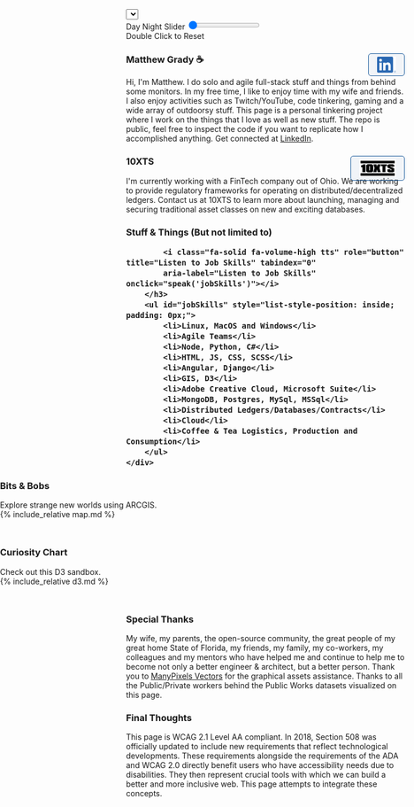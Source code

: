 <!-- Favicon -->
<link rel="apple-touch-icon" sizes="180x180" href="assets/apple-touch-icon.png">
<link rel="icon" type="image/png" sizes="32x32" href="assets/favicon-32x32.png">
<link rel="icon" type="image/png" sizes="16x16" href="assets/favicon-16x16.png">

<!-- Manifest -->
<link rel="manifest" href="/site.webmanifest">

<!-- Jquery -->
<script src="assets/js/jquery-3.6.1.min.js"></script>

<!-- Bootstrap -->
<link href="assets/css/bootstrap.min.css" rel="stylesheet">
<script src="assets/js/bootstrap.bundle.min.js"></script>


<!-- Load Base SCSS File -->
<link rel="stylesheet" href="./css/main.css">


<!-- Localization SECTION <3 -->
<div id="localization" class="localization">
    <select onchange="changeLocalization(this)" id="localization-select" class="form-select " aria-label="Select Language" title="Select Language" tabindex="0">

    </select>
    <select onchange="changeTheme(this)" id="theme-select" class="form-select " aria-label="Select Theme" title="Select Theme" tabindex="0">
        <option value="default">Default</option>
        <option value="upsideDown">The Upside Down</option>
    </select>
</div>

<script type="module">
    import { get_localization } from './assets/localization.js';

    // Set Localization Object to Window
    window.localization = get_localization();

    function sleep(ms) {
        return new Promise(resolve => setTimeout(resolve, ms));
    }

    $(document).ready(function(){

        const select = document.getElementById('localization-select');

        window.localization.options.forEach((option) => {
            Object.keys(option).forEach((key) => {
                const opt = document.createElement('option');
                    opt.value = key;
                    opt.innerHTML = option[key];
                select.appendChild(opt);
            });
        });

    });

</script>
<script>
    function changeLocalization(locale) {
        const localization = window.localization;
        Object.keys(localization[locale.value]).forEach((key) => {
            const element = document.getElementById(key);
            element.innerHTML = localization[locale.value][key];
            window.voice_lang = localization[locale.value]['voice_lang'];
            window.voice_number = localization[locale.value]['voice_number'];
        });
    }
</script>

<!-- End Localization -->

<!-- ACCESIBILITY SECTION <3 -->
<script>
    function sleep(ms) {
        return new Promise(resolve => setTimeout(resolve, ms));
    }

    // Init Accessibility if available
    if ('speechSynthesis' in window) {
        const speakData = new SpeechSynthesisUtterance();
        window.speechSynthesis.onvoiceschanged = async function() {
            const voices = window.speechSynthesis.getVoices();
            const elements = document.getElementsByClassName('tts');
            window.voice_lang = 'en-US';
            Array.from(elements).forEach((element) => element.style.opacity = 1 );
            window.speak = async function (text) {
                speechSynthesis.cancel();
                const element_speech = document.getElementById(text).innerText;

                // create a SpeechSynthesisUtterance to configure the how text to be spoken
                const speakData = new SpeechSynthesisUtterance();

                speakData.volume = 1; // From 0 to 1
                speakData.rate = 1; // From 0.1 to 10
                speakData.pitch = 1; // From 0 to 2
                speakData.text = element_speech;
                speakData.lang = window.voice_lang;
                speakData.voice = voices[window.voice_number];

                // something to fix long strings from breaking
                let myTimeout;

                function myTimer() {
                    window.speechSynthesis.pause();
                    window.speechSynthesis.resume();
                    myTimeout = setTimeout(myTimer, 10000);
                }

                window.speechSynthesis.cancel();
                myTimeout = setTimeout(myTimer, 10000);

                speakData.onend = function() { clearTimeout(myTimeout); }
                window.speechSynthesis.speak(speakData);

            }
        };
        // TODO TTS Options only load if speechSynthesis available
    } else {
        console.log(' Text-to-speech not supported. ');
    }



</script>
<!-- End Accessibility -->

<div id="headerControls" class="headerControls tooltip" ondblclick="resetTimeControl()">
    <div class="button sun"><i class="fas fa-sun" role="presentation"></i></div>
    <label for="dayNightSlider" class="hide-element">
        Day Night Slider
    </label>
    <input type="range" id="dayNightSlider" name="dayNightSlider" oninput="changeTimeOfDay(this.value)"
        onchange="changeTimeOfDay(this.value)" min="1" max="100" value="0">
    <div class="button moon"><i class="fas fa-moon" role="presentation"></i></div>
    <span id="double-click" class="tooltiptext tooltip-bottom hidden">Double Click to Reset</span>
</div>

<script>
    document.documentElement.style
        .setProperty('overflow', 'hidden auto');
    document.documentElement.id = 'deep';

    let overrideTimeOfDay = false;
    function changeTimeOfDay(value) {
        document.getElementById('double-click').classList.remove('hidden');
        overrideTimeOfDay = true;
        document.documentElement.style
            .setProperty('--timeOfDayOpacity', value / 100);

    }

    // Ticker Display (displaying time)
    let ticker = 0;
    let direction = 'ascending';

    window.setInterval(async function () {
        if (!overrideTimeOfDay) {
            if (direction == 'ascending') ticker++;
            else ticker--;
            if (ticker == 0) direction = 'ascending';
            if (ticker == 100) direction = 'descending';
            document.documentElement.style
                .setProperty('--timeOfDayOpacity', ticker / 100);
            document.getElementById('dayNightSlider').value = ticker;
        }
    }, 2000);

    function resetTimeControl() {
        document.getElementById('double-click').classList.add('hidden');
        ticker = 0;
        document.documentElement.style
            .setProperty('--timeOfDayOpacity', 0);
        document.getElementById('dayNightSlider').value = 0;
        overrideTimeOfDay = false;
    }
</script>

<div class="row" id="first-row">
    <div class="row-logo" style="background-image:url('assets/Watermelon_Monochromatic.svg');"></div>
    <div class="row-item">
        <h3 style="position: relative;">Matthew Grady ☕
            <i class="fa-solid fa-volume-high tts" role="button" title="Introduction text-to-speech." tabindex="0"
                aria-label="Introduction text-to-speech." onclick="speak('about')"></i>
            <a style="position: absolute; right: 0px;" href="https://linkedin.com/in/matthew-grady-orlando">
                <img class="hover-friends"
                    src="assets/LI-In-Bug.png" alt="Linked In Hyperlink Image" style="
                    float: right; max-width: 66px;
                    padding: 5px 15px;
                    border: 1px solid #155799;
                    background: rgba(21, 87, 153, .05);
                    border-radius: 5px; max-height: 29.06px;">
            </a>
        </h3>
        <div id="about"> Hi, I'm Matthew. I do solo and agile full-stack stuff and things from behind some monitors. In my free time, I like to enjoy time with my wife and friends. I also enjoy activities such as Twitch/YouTube, code tinkering,
        gaming and a wide array of outdoorsy stuff. This page is a personal tinkering project where I work on the things that I love as well as new stuff. The repo is public, feel free to inspect the code if you want to replicate how I accomplished anything. Get connected at <a
            href="https://linkedin.com/in/matthew-grady-orlando">LinkedIn</a>.</div>
    </div>
</div>

<script>

    const header = document.getElementsByTagName("header");
    window.onwheel = function (event) {
        headerScrollFunction(event)
    };

    const starCont = document.createElement('div');
    for (let i = 0; i < 80; i++) {
        const particle = document.createElement('div');
        particle.classList.add('particle');
        header[0].appendChild(particle);
        const star = document.createElement('div');
        star.classList.add('star');
        starCont.appendChild(star);
    }
    header[0].appendChild(starCont);
    async function headerScrollFunction(event) {
        const headerControls = document.getElementById('headerControls');
        if (document.documentElement.scrollTop > 10 && document.documentElement.scrollTop < 200 && event.deltaY > 0) {
            headerControls.classList.remove('controlsExpanded');
            headerControls.classList.add('controlsCollapsed');
            header[0].classList.remove('expand');
            header[0].classList.add('collapse');
            $("#first-row").animate({ scrollTop: 0 }, "fast");
            document.getElementById('localization').style.top = '44px';
        } else if (document.documentElement.scrollTop === 0 && event.deltaY < 0) {
            headerControls.classList.remove('controlsCollapsed');
            headerControls.classList.add('controlsExpanded');
            header[0].classList.remove('collapse');
            header[0].classList.add('expand');
            document.getElementById('skip-to-content').scrollIntoView({
                behavior: 'smooth'
            });
            document.getElementById('localization').style.top = '334px';
        }
    }
</script>

<div class="parachute">
    <div class="parachute__img"></div>
</div>

<div class="plane">

</div>

<div class="row">
    <div class="row-logo" style="background-image:url('assets/Statue of liberty_Monochromatic.svg');"></div>
    <div class="row-item">
        <h3 style="position: relative;">10XTS
            <i class="fa-solid fa-volume-high tts" role="button" title="Employment information text-to-speech." tabindex="0"
            aria-label="Employment information text-to-speech." onclick="speak('employment')"></i>
            <a style="position: absolute; right: 0px;" href="mailto: info@10xts.com">
                <img src="assets/10xts.png" alt="Mail to 10XTS Hyperlink Image" style=" float: right; max-width: 66px;
    padding: 5px 15px;
    border: 1px solid #155799;
    background: rgba(21, 87, 153, .05);
    border-radius: 5px;">
            </a>
        </h3>
        <div id="employment">
            I'm currently working with a FinTech company out of Ohio. We are working to provide
            regulatory frameworks for operating on distributed/decentralized ledgers. Contact us at 10XTS to learn more about
            launching, managing and securing traditional asset classes on new and exciting databases.
        </div>
    </div>
</div>

<div class="row">
    <div class="row-logo" style="background-image:url('assets/Data Arranging_Monochromatic.svg');"></div>
    <div class="row-item">
        <h3>Stuff & Things (But not limited to)

            <i class="fa-solid fa-volume-high tts" role="button" title="Listen to Job Skills" tabindex="0"
            aria-label="Listen to Job Skills" onclick="speak('jobSkills')"></i>
        </h3>
        <ul id="jobSkills" style="list-style-position: inside; padding: 0px;">
            <li>Linux, MacOS and Windows</li>
            <li>Agile Teams</li>
            <li>Node, Python, C#</li>
            <li>HTML, JS, CSS, SCSS</li>
            <li>Angular, Django</li>
            <li>GIS, D3</li>
            <li>Adobe Creative Cloud, Microsoft Suite</li>
            <li>MongoDB, Postgres, MySql, MSSql</li>
            <li>Distributed Ledgers/Databases/Contracts</li>
            <li>Cloud</li>
            <li>Coffee & Tea Logistics, Production and Consumption</li>
        </ul>
    </div>
</div>

<div class="row wide-stuffs" style="width: 100vw; z-index: 0; position: relative;
    margin: 0px;
    margin-left: calc(50% - 50vw);
    margin-bottom: 50px; flex-wrap: wrap;">
    <div class="row-logo" style="background-image:url('assets/America_Monochromatic.svg');"></div>
    <div class="row-item flex-grow">
        <h3>Bits & Bobs
            <i class="fa-solid fa-volume-high tts" role="button" title="ARCGIS mapping text-to-speech." tabindex="0"
            aria-label="ARCGIS mapping text-to-speech." onclick="speak('bobs')"></i>
        </h3>
        <div id="bobs">
            Explore strange new worlds using ARCGIS.
        </div>
    </div>
    {% include_relative map.md %}
</div>

<div class="row wide-stuffs" style="width: 100vw;
    z-index: 0;
    position: relative;
    margin: 0px;
    margin-left: calc(50% - 50vw);
    margin-bottom: 50px;
    flex-wrap: wrap;">
    <div class="row-logo" style="background-image:url('assets/Spotlight _Monochromatic.svg');"></div>
    <div class="row-item" style="flex: 1;">
        <h3>Curiosity Chart
            <i class="fa-solid fa-volume-high tts" role="button" title="D3 charting text-to-speech." tabindex="0"
            aria-label="D3 charting text-to-speech." onclick="speak('d3')"></i>
        </h3>
        <div id="d3">
            Check out this D3 sandbox.
        </div>
    </div>
    {% include_relative d3.md %}
</div>

<div class="row">
    <div class="row-logo" style="background-image:url('assets/Brainstorming session _Monochromatic.svg');"></div>
    <div class="row-item">
        <h3>Special Thanks
            <i class="fa-solid fa-volume-high tts" role="button" title="Special thanks text-to-speech." tabindex="0"
            aria-label="Special thanks text-to-speech." onclick="speak('special')"></i>
        </h3>
        <div id="special">
            My wife, my parents, the open-source community, the great people of my great home State of Florida, my friends, my family, my
            co-workers, my colleagues and my mentors who have helped me and continue to help me to become not only a better
            engineer & architect, but a better person. Thank you to <a
            href="https://www.manypixels.co/gallery">ManyPixels Vectors</a> for the graphical assets assistance. Thanks to all the Public/Private workers behind the Public Works datasets visualized on this page.
        </div>
    </div>
</div>

<div class="row">
    <div class="row-logo" style="background-image:url('assets/Web Developer_Monochromatic.svg');"></div>
    <div class="row-item">
        <h3>Final Thoughts
            <i class="fa-solid fa-volume-high tts" role="button" title="Accessibility text-to-speech." tabindex="0"
            aria-label="Accessibility text-to-speech." onclick="speak('accessibility')"></i>
        </h3>
        <div id="accessibility">
            This page is WCAG 2.1 Level AA compliant. In 2018, Section 508 was officially updated to include new requirements that reflect technological developments. These requirements alongside the requirements of the ADA and WCAG 2.0 directly benefit users who have accessibility needs due to disabilities. They then represent crucial tools with which we can build a better and more inclusive web. This page attempts to integrate these concepts.
        </div>
    </div>
</div>

<div class="row wide-stuffs footer-stuffs stars" style="position: absolute;
    left: 0px;
    right: 0px;
    margin: 0px;
    margin-left: calc(50% - 50vw);">
	<div class="particle animated"></div>
	<div class="particle animated"></div>
	<div class="particle animated"></div>
	<div class="particle animated"></div>
	<div class="particle animated"></div>
	<div class="particle animated"></div>
	<div class="particle animated"></div>
	<div class="particle animated"></div>
	<div class="particle animated"></div>
	<div class="particle animated"></div>
	<div class="particle animated"></div>
	<div class="particle animated"></div>
	<div class="particle animated"></div>
	<div class="particle animated"></div>
	<div class="particle animated"></div>
	<div class="particle animated"></div>
	<div class="particle animated"></div>
	<div class="particle animated"></div>
	<div class="particle animated"></div>
	<div class="particle animated"></div>
	<div class="particle animated"></div>
	<div class="particle animated"></div>
	<div class="particle animated"></div>
	<div class="particle animated"></div>
	<div class="particle animated"></div>
	<div class="particle animated"></div>
	<div class="particle animated"></div>
	<div class="particle animated"></div>
	<div class="particle animated"></div>
	<div class="particle animated"></div>
	<div class="particle animated"></div>
	<div class="particle animated"></div>
	<div class="particle animated"></div>
	<div class="particle animated"></div>
	<div class="particle animated"></div>
	<div class="particle animated"></div>
	<div class="particle animated"></div>
    <div class="particle animated"></div>
	<div class="particle animated"></div>
	<div class="particle animated"></div>
	<div class="particle animated"></div>
	<div class="particle animated"></div>
	<div class="particle animated"></div>
	<div class="particle animated"></div>
	<div class="particle animated"></div>
	<div class="particle animated"></div>
	<div class="particle animated"></div>
	<div class="particle animated"></div>
	<div class="particle animated"></div>
	<div class="particle animated"></div>
	<div class="particle animated"></div>
	<div class="particle animated"></div>
	<div class="particle animated"></div>
	<div class="particle animated"></div>
	<div class="particle animated"></div>
	<div class="particle animated"></div>
	<div class="particle animated"></div>
	<div class="particle animated"></div>
	<div class="particle animated"></div>
	<div class="particle animated"></div>
	<div class="particle animated"></div>
	<div class="particle animated"></div>
	<div class="particle animated"></div>
	<div class="particle animated"></div>
	<div class="particle animated"></div>
	<div class="particle animated"></div>
	<div class="particle animated"></div>
	<div class="particle animated"></div>
	<div class="particle animated"></div>
	<div class="particle animated"></div>
	<div class="particle animated"></div>
	<div class="particle animated"></div>
	<div class="particle animated"></div>
	<div class="particle animated"></div>
	<div class="particle animated"></div>
	<div class="particle animated"></div>
	<div class="particle animated"></div>
	<div class="particle animated"></div>
	<div class="particle animated"></div>
	<div class="particle animated"></div>
	<div class="particle animated"></div>
	<div class="particle animated"></div>
	<div class="particle animated"></div>
	<div class="particle animated"></div>
	<div class="particle animated"></div>
	<div class="particle animated"></div>
	<div class="particle animated"></div>
	<div class="particle animated"></div>
	<div class="particle animated"></div>
	<div class="particle animated"></div>
	<div class="particle animated"></div>
	<div class="particle animated"></div>
	<div class="particle animated"></div>
	<div class="particle animated"></div>
	<div class="particle animated"></div>
	<div class="particle animated"></div>
	<div class="particle animated"></div>
	<div class="particle animated"></div>
	<div class="particle animated"></div>
	<div class="particle animated"></div>
    <div>
        <div class="star animated"></div>
        <div class="star animated"></div>
        <div class="star animated"></div>
        <div class="star animated"></div>
        <div class="star animated"></div>
        <div class="star animated"></div>
        <div class="star animated"></div>
        <div class="star animated"></div>
        <div class="star animated"></div>
        <div class="star animated"></div>
        <div class="star animated"></div>
        <div class="star animated"></div>
        <div class="star animated"></div>
        <div class="star animated"></div>
        <div class="star animated"></div>
        <div class="star animated"></div>
        <div class="star animated"></div>
        <div class="star animated"></div>
        <div class="star animated"></div>
        <div class="star animated"></div>
        <div class="star animated"></div>
        <div class="star animated"></div>
        <div class="star animated"></div>
        <div class="star animated"></div>
        <div class="star animated"></div>
        <div class="star animated"></div>
        <div class="star animated"></div>
        <div class="star animated"></div>
        <div class="star animated"></div>
        <div class="star animated"></div>
        <div class="star animated"></div>
        <div class="star animated"></div>
        <div class="star animated"></div>
        <div class="star animated"></div>
        <div class="star animated"></div>
        <div class="star animated"></div>
        <div class="star animated"></div>
        <div class="star animated"></div>
        <div class="star animated"></div>
        <div class="star animated"></div>
        <div class="star animated"></div>
        <div class="star animated"></div>
        <div class="star animated"></div>
        <div class="star animated"></div>
        <div class="star animated"></div>
        <div class="star animated"></div>
        <div class="star animated"></div>
        <div class="star animated"></div>
        <div class="star animated"></div>
        <div class="star animated"></div>
        <div class="star animated"></div>
        <div class="star animated"></div>
        <div class="star animated"></div>
        <div class="star animated"></div>
        <div class="star animated"></div>
        <div class="star animated"></div>
        <div class="star animated"></div>
        <div class="star animated"></div>
        <div class="star animated"></div>
        <div class="star animated"></div>
        <div class="star animated"></div>
        <div class="star animated"></div>
        <div class="star animated"></div>
        <div class="star animated"></div>
        <div class="star animated"></div>
        <div class="star animated"></div>
        <div class="star animated"></div>
        <div class="star animated"></div>
        <div class="star animated"></div>
        <div class="star animated"></div>
        <div class="star animated"></div>
        <div class="star animated"></div>
        <div class="star animated"></div>
        <div class="star animated"></div>
        <div class="star animated"></div>
        <div class="star animated"></div>
        <div class="star animated"></div>
        <div class="star animated"></div>
        <div class="star animated"></div>
        <div class="star animated"></div>
        <div class="star animated"></div>
        <div class="star animated"></div>
        <div class="star animated"></div>
        <div class="star animated"></div>
        <div class="star animated"></div>
        <div class="star animated"></div>
        <div class="star animated"></div>
        <div class="star animated"></div>
        <div class="star animated"></div>
        <div class="star animated"></div>
        <div class="star animated"></div>
        <div class="star animated"></div>
        <div class="star animated"></div>
        <div class="star animated"></div>
        <div class="star animated"></div>
        <div class="star animated"></div>
        <div class="star animated"></div>
        <div class="star animated"></div>
        <div class="star animated"></div>
        <div class="star animated"></div>
        <div class="star animated"></div>
    </div>
</div>

<script>
    $(document).ready(function(){
        $(this).scrollTop(0);
    });
</script>

<script>
    const body = document.body;
    function changeTheme(slug) {
        body.classList.remove('upsideDown');
        switch(slug.value) {
            case 'upsideDown':
                body.classList.add('upsideDown');
                break;
            default:
                break;
        }
    }

</script>

